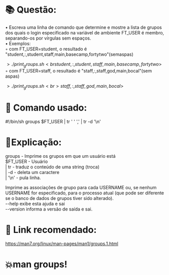 # 📚 Questão:
• Escreva uma linha de comando que determine e mostre a lista de grupos dos quais o login especificado na variável de ambiente FT_USER é membro, separando-os por vírgulas sem espaços. <br>
• Exemplos: <br>
◦ com FT_USER=student, o resultado é "student,:,student,staff,main,basecamp,fortytwo"(semaspas) <br>

$>./print_groups.sh <br
student,:,student,staff,main,basecamp,fortytwo$> <br>
◦ com FT_USER=staff, o resultado é "staff,:,staff,god,main,bocal"(sem aspas) <br>

$>./print_groups.sh <br>
staff,:,staff,god,main,bocal$> <br>

# 🖖 Comando usado:
#!/bin/sh
groups $FT_USER | tr ' ' ',' | tr -d '\n'

# 📝Explicação: 

groups - Imprime os grupos em que um usuário está <br>
$FT_USER - Usuário <br>
| tr - traduz o conteúdo de uma string (troca) <br>
| -d - deleta um caractere <br>
| '\n' - pula linha. 

Imprime as associações de grupo para cada USERNAME ou, se nenhum USERNAME for especificado, para o processo atual (que pode ser diferente se o banco de dados de grupos tiver sido alterado). <br>
--help exibe esta ajuda e sai <br>
--version informa a versão de saída e sai.


# 🤖 Link recomendado: 
https://man7.org/linux/man-pages/man1/groups.1.html

# 💥man groups!


